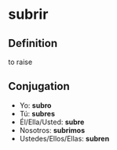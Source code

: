 # subrir

## Definition
to raise

## Conjugation

- Yo: **subro**
- Tú: **subres**
- Él/Ella/Usted: **subre**
- Nosotros: **subrimos**
- Ustedes/Ellos/Ellas: **subren**